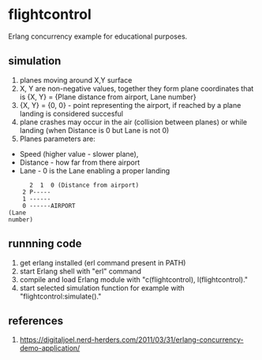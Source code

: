# flightcontrol
Erlang concurrency example for educational purposes.

## simulation
1. planes moving around X,Y surface
2. X, Y are non-negative values, together they form plane coordinates that is {X, Y} = {Plane distance from airport, Lane number}
3. {X, Y} = {0, 0} - point representing the airport, if reached by a plane landing is considered succesful
4. plane crashes may occur in the air (collision between planes) or while landing (when Distance is 0 but Lane is not 0)
5. Planes parameters are:
  - Speed (higher value - slower plane),
  - Distance - how far from there airport
  - Lane - 0 is the Lane enabling a proper landing
     
```
      2  1  0 (Distance from airport)
    2 P-----
    1 ------
    0 ------AIRPORT
(Lane
number)    
```

## runnning code
1. get erlang installed (erl command present in PATH)
2. start Erlang shell with "erl" command
3. compile and load Erlang module with "c(flightcontrol), l(flightcontrol)."
4. start selected simulation function for example with "flightcontrol:simulate()."

## references
1. https://digitaljoel.nerd-herders.com/2011/03/31/erlang-concurrency-demo-application/

